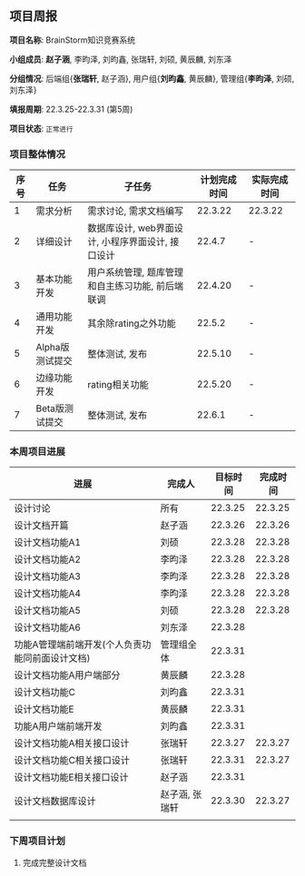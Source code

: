 ## 项目周报

**项目名称**: BrainStorm知识竞赛系统

**小组成员**: **赵子涵**, 李昀泽, 刘昀鑫, 张瑞轩, 刘硕, 黄辰麟, 刘东泽

**分组情况**: 后端组{**张瑞轩**, 赵子涵}, 用户组{**刘昀鑫**, 黄辰麟}, 管理组{**李昀泽**, 刘硕, 刘东泽}

**填报周期**: 22.3.25-22.3.31 (第5周)

**项目状态**: `正常进行`

### 项目整体情况

| 序号 | 任务            | 子任务                                            | 计划完成时间 | 实际完成时间 |
| ---- | --------------- | ------------------------------------------------- | ------------ | ------------ |
| 1    | 需求分析        | 需求讨论, 需求文档编写                            | 22.3.22      | 22.3.22      |
| 2    | 详细设计        | 数据库设计, web界面设计, 小程序界面设计, 接口设计 | 22.4.7       | -            |
| 3    | 基本功能开发    | 用户系统管理, 题库管理和自主练习功能, 前后端联调  | 22.4.20      | -            |
| 4    | 通用功能开发    | 其余除rating之外功能                              | 22.5.2       | -            |
| 5    | Alpha版测试提交 | 整体测试, 发布                                    | 22.5.10      | -            |
| 6    | 边缘功能开发    | rating相关功能                                    | 22.5.20      | -            |
| 7    | Beta版测试提交  | 整体测试, 发布                                    | 22.6.1       | -            |

### 本周项目进展

| 进展                                        | 完成人         | 目标时间 | 完成时间 |
| ------------------------------------------- | -------------- | -------- | -------- |
| 设计讨论                                    | 所有           | 22.3.25  | 22.3.25  |
| 设计文档开篇                                | 赵子涵         | 22.3.26  | 22.3.26  |
| 设计文档功能A1      | 刘硕         | 22.3.28  | 22.3.28  |
| 设计文档功能A2      | 李昀泽         | 22.3.28  | 22.3.28  |
| 设计文档功能A3      | 李昀泽         | 22.3.28  | 22.3.28  |
| 设计文档功能A4      | 李昀泽         | 22.3.28  | 22.3.28  |
| 设计文档功能A5      | 刘硕         | 22.3.28  |  22.3.28 |
| 设计文档功能A6      | 刘东泽         | 22.3.28  |   |
| 功能A管理端前端开发(个人负责功能同前面设计文档) | 管理组全体   | 22.3.31 |          |
| 设计文档功能A用户端部分                     | 黄辰麟         | 22.3.28  |          |
| 设计文档功能C                               | 刘昀鑫         | 22.3.31  |          |
| 设计文档功能E                               | 黄辰麟         | 22.3.31  |          |
| 功能A用户端前端开发                         | 刘昀鑫         | 22.3.31  |          |
| 设计文档功能A相关接口设计                   | 张瑞轩         | 22.3.27  | 22.3.27  |
| 设计文档功能C相关接口设计                   | 张瑞轩         | 22.3.31  | 22.3.27  |
| 设计文档功能E相关接口设计                   | 赵子涵         | 22.3.31  |          |
| 设计文档数据库设计                          | 赵子涵, 张瑞轩 | 22.3.30  | 22.3.27  |
|                                             |                |          |          |

### 下周项目计划

1. 完成完整设计文档

